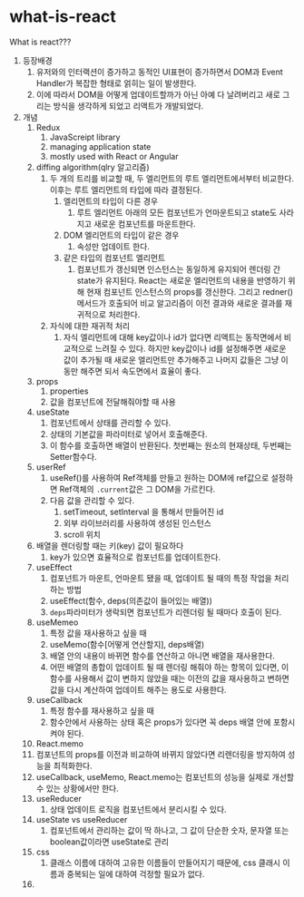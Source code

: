 # what-is-react
What is react???

1. 등장배경
   1. 유저와의 인터랙션이 증가하고 동적인 UI표현이 증가하면서 DOM과 Event Handler가 복잡한 형태로 얽히는 일이 발생한다.
   2. 이에 따라서 DOM을 어떻게 업데이트할까가 아닌 아예 다 날려버리고 새로 그리는 방식을 생각하게 되었고 리액트가 개발되었다.
2. 개념
   1. Redux
      1. JavaScreipt library
      2. managing application state
      3. mostly used with React or Angular
   2. diffing algorithm(qlry 알고리즘)
      1. 두 개의 트리를 비교할 때, 두 엘리먼트의 루트 엘리먼트에서부터 비교한다. 이후는 루트 엘리먼트의 타입에 따라 결정된다.
         1. 엘리먼트의 타입이 다른 경우
            1. 루트 엘리먼트 아래의 모든 컴포넌트가 언마운트되고 state도 사라지고 새로운 컴포넌트를 마운트한다.
         2. DOM 엘리먼트의 타입이 같은 경우
            1. 속성만 업데이트 한다.
         3. 같은 타입의 컴포넌트 엘리먼트
            1. 컴포넌트가 갱신되면 인스턴스는 동일하게 유지되어 렌더링 간 state가 유지된다. React는 새로운 엘리먼트의 내용을 반영하기 위해 현재 컴포넌트 인스턴스의 props를 갱신한다. 그리고 redner() 메서드가 호출되어 비교 알고리즘이 이전 결과와 새로운 결과를 재귀적으로 처리한다.
      2. 자식에 대한 재귀적 처리
         1. 자식 엘리먼트에 대해 key값이나 id가 없다면 리액트는 동작면에서 비교적으로 느려질 수 있다. 하지만 key값이나 id를 설정해주면 새로운 값이 추가될 때 새로운 엘리먼트만 추가해주고 나머지 값들은 그냥 이동만 해주면 되서 속도면에서 효율이 좋다.
   3. props
      1. properties
      2. 값을 컴포넌트에 전달해줘야할 때 사용
   4. useState
      1. 컴포넌트에서 상태를 관리할 수 있다.
      2. 상태의 기본값을 파라미터로 넣어서 호출해준다.
      3. 이 함수를 호출하면 배열이 반환된다. 첫번째는 원소의 현재상태, 두번째는 Setter함수다.
   5. userRef
      1. useRef()를 사용하여 Ref객체를 만들고 원하는 DOM에 ref값으로 설정하면 Ref객체의 ``.current``값은 그 DOM을 가르킨다.
      2. 다음 값을 관리할 수 있다.
         1. setTimeout, setInterval 을 통해서 만들어진 id
         2. 외부 라이브러리를 사용하여 생성된 인스턴스
         3. scroll 위치
   6. 배열을 렌더링할 때는 키(key) 값이 필요하다
      1. key가 있으면 효율적으로 컴포넌트를 업데이트한다.
   7. useEffect
      1. 컴포넌트가 마운트, 언마운트 됐을 때, 업데이트 될 때의 특정 작업을 처리하는 방법
      2. useEffect(함수, deps(의존값이 들어있는 배열))
      3. ``deps``파라미터가 생락되면 컴포넌트가 리렌더링 될 때마다 호출이 된다.
   8. useMemeo
      1. 특정 값을 재사용하고 싶을 때
      2. useMemo(함수[어떻게 연산할지], deps배열)
      3. 배열 안의 내용이 바뀌면 함수를 연산하고 아니면 배열을 재사용한다.
      4. 어떤 배열의 총합이 업데이트 될 때 렌더링 해줘야 하는 항목이 있다면, 이 함수를 사용해서 값이 변하지 않았을 때는 이전의 값을 재사용하고 변하면 값을 다시 계산하여 업데이트 해주는 용도로 사용한다.
   9. useCallback
      1. 특정 함수를 재사용하고 싶을 때
      2. 함수안에서 사용하는 상태 혹은 props가 있다면 꼭 deps 배열 안에 포함시켜야 된다.
   10. React.memo
      1. 컴포넌트의 props를 이전과 비교하여 바뀌지 않았다면 리렌더링을 방지하여 성능을 최적화한다.
   11. useCallback, useMemo, React.memo는 컴포넌트의 성능을 실제로 개선할 수 있는 상황에서만 한다.
   12. useReducer
       1. 상태 업데이트 로직을 컴포넌트에서 분리시킬 수 있다.
   13. useState vs useReducer
       1.  컴포넌트에서 관리하는 값이 딱 하나고, 그 값이 단순한 숫자, 문자열 또는 boolean값이라면 useState로 관리
   14. css
       1.  클래스 이름에 대하여 고유한 이름들이 만들어지기 때문에, css 클래시 이름과 중복되는 일에 대하여 걱정할 필요가 없다.
   15. 
